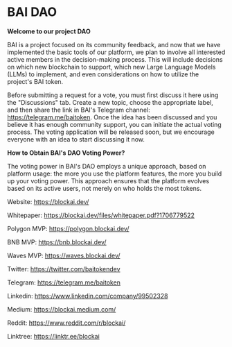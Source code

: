 # BAI DAO

**Welcome to our project DAO**

BAI is a project focused on its community feedback, and now that we have implemented the basic tools of our platform, we plan to involve all interested active members in the decision-making process. This will include decisions on which new blockchain to support, which new Large Language Models (LLMs) to implement, and even considerations on how to utilize the project's BAI token.

Before submitting a request for a vote, you must first discuss it here using the "Discussions" tab. Create a new topic, choose the appropriate label, and then share the link in BAI's Telegram channel: https://telegram.me/baitoken. Once the idea has been discussed and you believe it has enough community support, you can initiate the actual voting process. The voting application will be released soon, but we encourage everyone with an idea to start discussing it now.

**How to Obtain BAI's DAO Voting Power?**

The voting power in BAI's DAO employs a unique approach, based on platform usage: the more you use the platform features, the more you build up your voting power. This approach ensures that the platform evolves based on its active users, not merely on who holds the most tokens.

Website:
https://blockai.dev/

Whitepaper:
https://blockai.dev/files/whitepaper.pdf?1706779522

Polygon MVP:
https://polygon.blockai.dev/

BNB MVP:
https://bnb.blockai.dev/

Waves MVP:
https://waves.blockai.dev/

Twitter:
https://twitter.com/baitokendev

Telegram:
https://telegram.me/baitoken

Linkedin:
https://www.linkedin.com/company/99502328

Medium:
https://blockai.medium.com/

Reddit:
https://www.reddit.com/r/blockai/

Linktree:
https://linktr.ee/blockai

